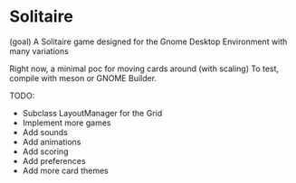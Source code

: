 # Solitaire

(goal)
A Solitaire game designed for the Gnome Desktop Environment with many variations

Right now, a minimal poc for moving cards around (with scaling)
To test, compile with meson or GNOME Builder.

TODO:
 * Subclass LayoutManager for the Grid
 * Implement more games
 * Add sounds
 * Add animations
 * Add scoring
 * Add preferences
 * Add more card themes
